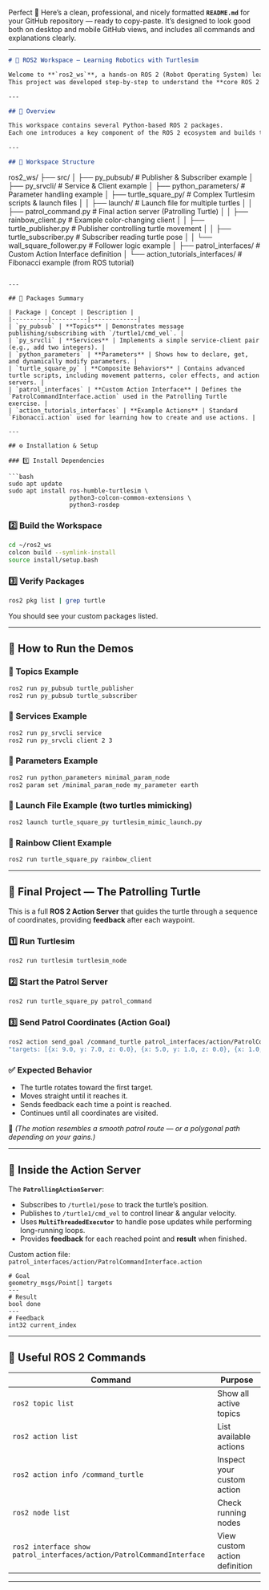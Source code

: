Perfect 💪 Here’s a clean, professional, and nicely formatted **`README.md`** for your GitHub repository — ready to copy-paste.
It’s designed to look good both on desktop and mobile GitHub views, and includes all commands and explanations clearly.

---

```markdown
# 🐢 ROS2 Workspace — Learning Robotics with Turtlesim

Welcome to **`ros2_ws`**, a hands-on ROS 2 (Robot Operating System) learning workspace.  
This project was developed step-by-step to understand the **core ROS 2 communication concepts** — **Topics**, **Services**, **Parameters**, **Actions**, and **Launch files** — using the classic 🐢 **Turtlesim** simulator.

---

## 🧭 Overview

This workspace contains several Python-based ROS 2 packages.  
Each one introduces a key component of the ROS 2 ecosystem and builds toward the final “**Patrolling Turtle**” project — a full asynchronous action server guiding the turtle across multiple waypoints.

---

## 🧩 Workspace Structure

```

ros2_ws/
├── src/
│   ├── py_pubsub/                # Publisher & Subscriber example
│   ├── py_srvcli/                # Service & Client example
│   ├── python_parameters/        # Parameter handling example
│   ├── turtle_square_py/         # Complex Turtlesim scripts & launch files
│   │   ├── launch/               # Launch file for multiple turtles
│   │   ├── patrol_command.py     # Final action server (Patrolling Turtle)
│   │   ├── rainbow_client.py     # Example color-changing client
│   │   ├── turtle_publisher.py   # Publisher controlling turtle movement
│   │   ├── turtle_subscriber.py  # Subscriber reading turtle pose
│   │   └── wall_square_follower.py  # Follower logic example
│   ├── patrol_interfaces/        # Custom Action Interface definition
│   └── action_tutorials_interfaces/  # Fibonacci example (from ROS tutorial)

````

---

## 🧠 Packages Summary

| Package | Concept | Description |
|----------|----------|-------------|
| `py_pubsub` | **Topics** | Demonstrates message publishing/subscribing with `/turtle1/cmd_vel`. |
| `py_srvcli` | **Services** | Implements a simple service-client pair (e.g., add two integers). |
| `python_parameters` | **Parameters** | Shows how to declare, get, and dynamically modify parameters. |
| `turtle_square_py` | **Composite Behaviors** | Contains advanced turtle scripts, including movement patterns, color effects, and action servers. |
| `patrol_interfaces` | **Custom Action Interface** | Defines the `PatrolCommandInterface.action` used in the Patrolling Turtle exercise. |
| `action_tutorials_interfaces` | **Example Actions** | Standard `Fibonacci.action` used for learning how to create and use actions. |

---

## ⚙️ Installation & Setup

### 1️⃣ Install Dependencies

```bash
sudo apt update
sudo apt install ros-humble-turtlesim \
                 python3-colcon-common-extensions \
                 python3-rosdep
````

### 2️⃣ Build the Workspace

```bash
cd ~/ros2_ws
colcon build --symlink-install
source install/setup.bash
```

### 3️⃣ Verify Packages

```bash
ros2 pkg list | grep turtle
```

You should see your custom packages listed.

---

## 🚀 How to Run the Demos

### 🧩 Topics Example

```bash
ros2 run py_pubsub turtle_publisher
ros2 run py_pubsub turtle_subscriber
```

### 🧩 Services Example

```bash
ros2 run py_srvcli service
ros2 run py_srvcli client 2 3
```

### 🧩 Parameters Example

```bash
ros2 run python_parameters minimal_param_node
ros2 param set /minimal_param_node my_parameter earth
```

### 🧩 Launch File Example (two turtles mimicking)

```bash
ros2 launch turtle_square_py turtlesim_mimic_launch.py
```

### 🧩 Rainbow Client Example

```bash
ros2 run turtle_square_py rainbow_client
```

---

## 🏁 Final Project — The Patrolling Turtle

This is a full **ROS 2 Action Server** that guides the turtle through a sequence of coordinates, providing **feedback** after each waypoint.

### 1️⃣ Run Turtlesim

```bash
ros2 run turtlesim turtlesim_node
```

### 2️⃣ Start the Patrol Server

```bash
ros2 run turtle_square_py patrol_command
```

### 3️⃣ Send Patrol Coordinates (Action Goal)

```bash
ros2 action send_goal /command_turtle patrol_interfaces/action/PatrolCommandInterface \
"targets: [{x: 9.0, y: 7.0, z: 0.0}, {x: 5.0, y: 1.0, z: 0.0}, {x: 1.0, y: 7.0, z: 0.0}, {x: 2.0, y: 9.0, z: 0.0}]" --feedback
```

### ✅ Expected Behavior

* The turtle rotates toward the first target.
* Moves straight until it reaches it.
* Sends feedback each time a point is reached.
* Continues until all coordinates are visited.

🎥 *(The motion resembles a smooth patrol route — or a polygonal path depending on your gains.)*

---

## 🧮 Inside the Action Server

The **`PatrollingActionServer`**:

* Subscribes to `/turtle1/pose` to track the turtle’s position.
* Publishes to `/turtle1/cmd_vel` to control linear & angular velocity.
* Uses **`MultiThreadedExecutor`** to handle pose updates while performing long-running loops.
* Provides **feedback** for each reached point and **result** when finished.

Custom action file:
`patrol_interfaces/action/PatrolCommandInterface.action`

```action
# Goal
geometry_msgs/Point[] targets
---
# Result
bool done
---
# Feedback
int32 current_index
```

---

## 🧰 Useful ROS 2 Commands

| Command                                                               | Purpose                       |
| --------------------------------------------------------------------- | ----------------------------- |
| `ros2 topic list`                                                     | Show all active topics        |
| `ros2 action list`                                                    | List available actions        |
| `ros2 action info /command_turtle`                                    | Inspect your custom action    |
| `ros2 node list`                                                      | Check running nodes           |
| `ros2 interface show patrol_interfaces/action/PatrolCommandInterface` | View custom action definition |

---
